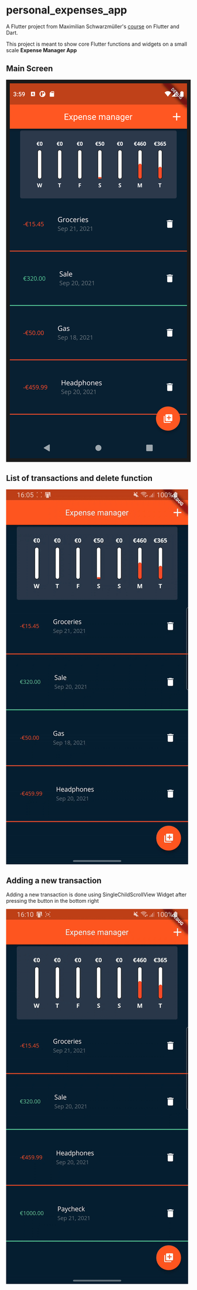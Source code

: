 # personal_expenses_app

A Flutter project from Maximilian Schwarzmüller's [course](https://www.udemy.com/course/learn-flutter-dart-to-build-ios-android-apps) on Flutter and Dart.


This project is meant to show core Flutter functions and widgets on a small scale **Expense Manager App**

## Main Screen
<img src="assets/images/Screenshot_1632232772.png" border="10"/>



## List of transactions and delete function

![alt text](assets/videos/ezgif-3-9f46b6d462c9.gif "List")


## Adding a new transaction
Adding a new transaction is done using SingleChildScrollView Widget after pressing the button in the bottom right

![alt text](assets/videos/ezgif-3-e192b8503525.gif "New transaction")
